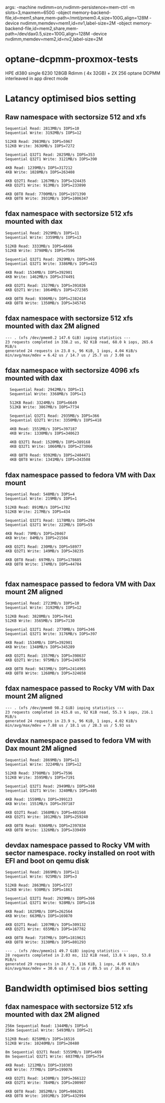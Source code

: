 args: -machine nvdimm=on,nvdimm-persistence=mem-ctrl -m slots=3,maxmem=650G -object memory-backend-file,id=mem1,share,mem-path=/mnt/pmem0.4,size=100G,align=128M -device nvdimm,memdev=mem1,id=nv1,label-size=2M -object memory-backend-file,id=mem2,share,mem-path=/dev/dax0.5,size=100G,align=128M -device nvdimm,memdev=mem2,id=nv2,label-size=2M


# optane-dcpmm-proxmox-tests

HPE dl380 single 6230 128GB Rdimm ( 4x 32GB)  +  2X 256 optane DCPMM interleaved in app direct mode

# Latancy optimised bios setting
## Raw namespace with sectorsize 512 and xfs

```
Sequential Read: 2813MB/s IOPS=10
Sequential Write: 3192MB/s IOPS=12

512KB Read: 2983MB/s IOPS=5967
512KB Write: 3636MB/s IOPS=7272

Sequential Q32T1 Read: 2825MB/s IOPS=353
Sequential Q32T1 Write: 3121MB/s IOPS=390

4KB Read: 1239MB/s IOPS=317212
4KB Write: 1028MB/s IOPS=263408

4KB Q32T1 Read: 1267MB/s IOPS=324435
4KB Q32T1 Write: 913MB/s IOPS=233890

4KB Q8T8 Read: 7700MB/s IOPS=1971390
4KB Q8T8 Write: 3931MB/s IOPS=1006347
```

## fdax namespace with sectorsize 512 xfs mounted with dax

```
Sequential Read: 2929MB/s IOPS=11
Sequential Write: 3359MB/s IOPS=13

512KB Read: 3333MB/s IOPS=6666
512KB Write: 3798MB/s IOPS=7596

Sequential Q32T1 Read: 2929MB/s IOPS=366
Sequential Q32T1 Write: 3386MB/s IOPS=423

4KB Read: 1534MB/s IOPS=392901
4KB Write: 1462MB/s IOPS=374491

4KB Q32T1 Read: 1527MB/s IOPS=391026
4KB Q32T1 Write: 1064MB/s IOPS=272385

4KB Q8T8 Read: 9306MB/s IOPS=2382414
4KB Q8T8 Write: 1350MB/s IOPS=345745
```

## fdax namespace with sectorsize 512 xfs mounted with dax 2M aligned
```
--- . (xfs /dev/pmem0.2 147.6 GiB) ioping statistics ---
23 requests completed in 338.2 us, 92 KiB read, 68.0 k iops, 265.6 MiB/s
generated 24 requests in 23.8 s, 96 KiB, 1 iops, 4.04 KiB/s
min/avg/max/mdev = 6.42 us / 14.7 us / 25.7 us / 3.08 us
```

## fdax namespace with sectorsize 4096 xfs mounted with dax

```
  Sequential Read: 2942MB/s IOPS=11
  Sequential Write: 3368MB/s IOPS=13
  
  512KB Read: 3324MB/s IOPS=6649
  512KB Write: 3867MB/s IOPS=7734
  
  Sequential Q32T1 Read: 2935MB/s IOPS=366
  Sequential Q32T1 Write: 3350MB/s IOPS=418
  
  4KB Read: 1551MB/s IOPS=397187
  4KB Write: 1330MB/s IOPS=340623
  
  4KB Q32T1 Read: 1520MB/s IOPS=389168
  4KB Q32T1 Write: 1066MB/s IOPS=273066
  
  4KB Q8T8 Read: 9392MB/s IOPS=2404471
  4KB Q8T8 Write: 1341MB/s IOPS=343508
```


## fdax namespace passed to fedora VM with Dax mount
```
Sequential Read: 548MB/s IOPS=4
Sequential Write: 219MB/s IOPS=1

512KB Read: 891MB/s IOPS=1782
512KB Write: 217MB/s IOPS=434

Sequential Q32T1 Read: 1178MB/s IOPS=294
Sequential Q32T1 Write: 222MB/s IOPS=55

4KB Read: 79MB/s IOPS=20467
4KB Write: 84MB/s IOPS=21504

4KB Q32T1 Read: 230MB/s IOPS=58977
4KB Q32T1 Write: 149MB/s IOPS=38235

4KB Q8T8 Read: 697MB/s IOPS=178685
4KB Q8T8 Write: 174MB/s IOPS=44784


```

## fdax namespace passed to fedora VM with Dax mount 2M aligned

```
Sequential Read: 2723MB/s IOPS=10
Sequential Write: 3192MB/s IOPS=12

512KB Read: 3820MB/s IOPS=7641
512KB Write: 3565MB/s IOPS=7130

Sequential Q32T1 Read: 2770MB/s IOPS=346
Sequential Q32T1 Write: 3176MB/s IOPS=397

4KB Read: 1534MB/s IOPS=392901
4KB Write: 1348MB/s IOPS=345289

4KB Q32T1 Read: 1557MB/s IOPS=398637
4KB Q32T1 Write: 975MB/s IOPS=249756

4KB Q8T8 Read: 9433MB/s IOPS=2414965
4KB Q8T8 Write: 1268MB/s IOPS=324658
```
## fdax namespace passed to Rocky VM with Dax mount 2M aligned
```
--- . (xfs /dev/pmem0 98.2 GiB) ioping statistics ---
23 requests completed in 415.8 us, 92 KiB read, 55.3 k iops, 216.1 MiB/s
generated 24 requests in 23.9 s, 96 KiB, 1 iops, 4.02 KiB/s
min/avg/max/mdev = 7.88 us / 18.1 us / 28.3 us / 5.93 us
```


## devdax namespace passed to fedora VM with Dax mount 2M aligned
```
Sequential Read: 2869MB/s IOPS=11
Sequential Write: 3224MB/s IOPS=12

512KB Read: 3798MB/s IOPS=7596
512KB Write: 3595MB/s IOPS=7191

Sequential Q32T1 Read: 2949MB/s IOPS=368
Sequential Q32T1 Write: 3240MB/s IOPS=405

4KB Read: 1559MB/s IOPS=399123
4KB Write: 1551MB/s IOPS=397187

4KB Q32T1 Read: 1568MB/s IOPS=401568
4KB Q32T1 Write: 1012MB/s IOPS=259240

4KB Q8T8 Read: 9366MB/s IOPS=2397834
4KB Q8T8 Write: 1326MB/s IOPS=339499
```

## devdax namespace passed to Rocky VM with sector namespace.  rocky installed on root with EFI and boot on qemu disk
```
Sequential Read: 2869MB/s IOPS=11
Sequential Write: 925MB/s IOPS=3

512KB Read: 2863MB/s IOPS=5727
512KB Write: 930MB/s IOPS=1861

Sequential Q32T1 Read: 2929MB/s IOPS=366
Sequential Q32T1 Write: 928MB/s IOPS=116

4KB Read: 1025MB/s IOPS=262564
4KB Write: 663MB/s IOPS=169870

4KB Q32T1 Read: 1207MB/s IOPS=309132
4KB Q32T1 Write: 655MB/s IOPS=167782

4KB Q8T8 Read: 7107MB/s IOPS=1819621
4KB Q8T8 Write: 3130MB/s IOPS=801293
```

```
--- . (xfs /dev/pmem1s1 49.7 GiB) ioping statistics ---
28 requests completed in 2.03 ms, 112 KiB read, 13.8 k iops, 53.8 MiB/s
generated 29 requests in 28.6 s, 116 KiB, 1 iops, 4.05 KiB/s
min/avg/max/mdev = 30.6 us / 72.6 us / 89.5 us / 16.8 us
```

# Bandwidth optimised bios setting
## fdax namespace with sectorsize 512 xfs mounted with dax 2M aligned

```
256m Sequential Read: 1344MB/s IOPS=5
256m Sequential Write: 5493MB/s IOPS=21

512KB Read: 8258MB/s IOPS=16516
512KB Write: 10240MB/s IOPS=20480

8m Sequential Q32T1 Read: 5355MB/s IOPS=669
8m Sequential Q32T1 Write: 6037MB/s IOPS=754

4KB Read: 1212MB/s IOPS=310303
4KB Write: 777MB/s IOPS=199076

4KB Q32T1 Read: 1430MB/s IOPS=366122
4KB Q32T1 Write: 784MB/s IOPS=200907

4KB Q8T8 Read: 3852MB/s IOPS=986201
4KB Q8T8 Write: 1691MB/s IOPS=432994
```
